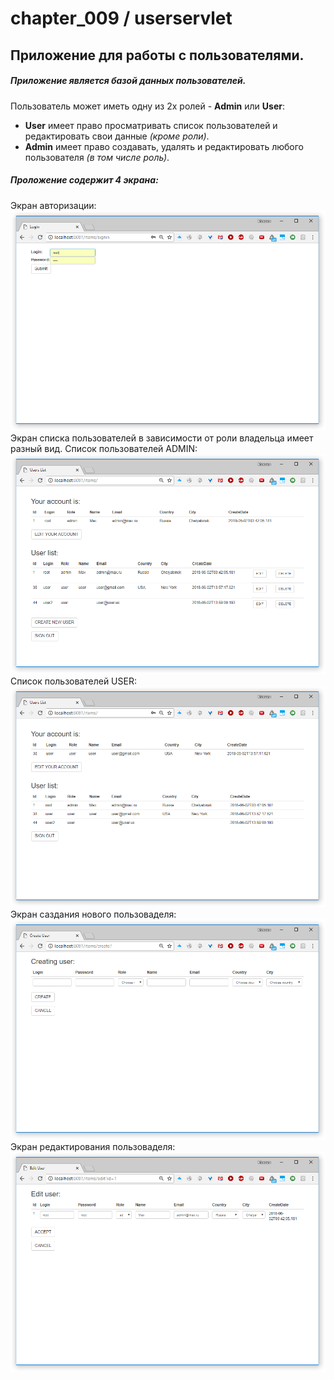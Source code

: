 # chapter_009 / userservlet

## Приложение для работы с пользователями.

##### Приложение является базой данных пользователей.  
 Пользователь может иметь одну из 2х ролей - **Admin** или **User**:  
 * **User** имеет право просматривать список пользователей и редактировать свои данные _(кроме роли)_.  
 * **Admin** имеет право создавать, удалять и редактировать любого пользователя _(в том числе роль)_.  

##### Проложение содержит 4 экрана:  
Экран авторизации:  
![Image alt](https://github.com/MaksimJob4j/mivanov/raw/master/chapter_009/src/main/images/Login.png)  
Экран списка пользователей в зависимости от роли владельца имеет разный вид. 
Список пользователей ADMIN:  
 ![Image alt](https://github.com/MaksimJob4j/mivanov/raw/master/chapter_009/src/main/images/AdminsList.png)   
 Список пользователей USER:  
 ![Image alt](https://github.com/MaksimJob4j/mivanov/raw/master/chapter_009/src/main/images/UsersList.png)   
Экран саздания нового пользоваделя:  
  ![Image alt](https://github.com/MaksimJob4j/mivanov/raw/master/chapter_009/src/main/images/CreatUser.png)   
Экран редактирования пользоваделя:  
  ![Image alt](https://github.com/MaksimJob4j/mivanov/raw/master/chapter_009/src/main/images/EditUser.png)  
